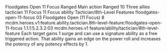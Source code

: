 <ability>
  <name>Floodgates Open</name>
  <cost>11 Focus</cost>
  <keywords>
    <keyword>Ranged</keyword>
  </keywords>
  <type>Main action</type>
  <distance>Ranged 10</distance>
  <target>Three allies</target>
  <metadata>
    <class>tactician</class>
    <cost>11 Focus</cost>
    <cost_amount>11</cost_amount>
    <cost_resource>Focus</cost_resource>
    <feature_type>ability</feature_type>
    <file_dpath>Tactician/8th-Level Features</file_dpath>
    <item_id>floodgates-open-11-focus</item_id>
    <item_index>03</item_index>
    <item_name>Floodgates Open (11 Focus)</item_name>
    <level>8</level>
    <scc>mcdm.heroes.v1:feature.ability.tactician.8th-level-feature:floodgates-open-11-focus</scc>
    <scdc>1.1.1:5.2.3.2:03</scdc>
    <source>mcdm.heroes.v1</source>
    <type>feature/ability/tactician/8th-level-feature</type>
  </metadata>
  <effects>
    <effect type="mundane">Each target gains 1 surge and can use a signature ability as a free triggered action. That ability gains an edge on the power roll and increases the potency of any potency effects by 1.</effect>
  </effects>
</ability>
